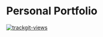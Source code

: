# Personal Portfolio

<a href="https://trackgit.com">
<img src="https://us-central1-trackgit-analytics.cloudfunctions.net/token/ping/m1itotu547mvwtwlzpm1" alt="trackgit-views" />
</a>



